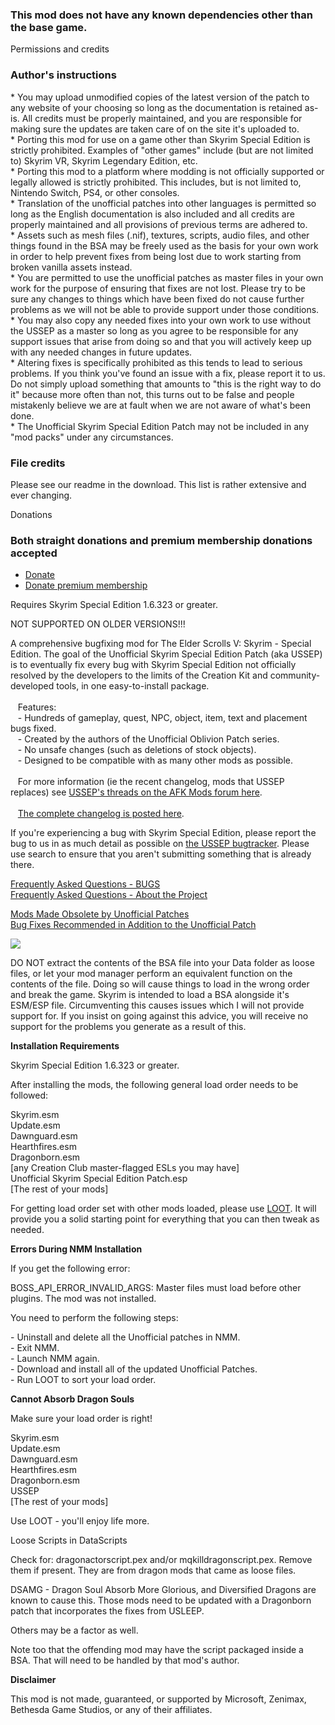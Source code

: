 

### This mod does not have any known dependencies other than the base game.

Permissions and credits

### Author's instructions

\* You may upload unmodified copies of the latest version of the patch to any website of your choosing so long as the documentation is retained as-is. All credits must be properly maintained, and you are responsible for making sure the updates are taken care of on the site it's uploaded to.  
\* Porting this mod for use on a game other than Skyrim Special Edition is strictly prohibited. Examples of "other games" include (but are not limited to) Skyrim VR, Skyrim Legendary Edition, etc.  
\* Porting this mod to a platform where modding is not officially supported or legally allowed is strictly prohibited. This includes, but is not limited to, Nintendo Switch, PS4, or other consoles.  
\* Translation of the unofficial patches into other languages is permitted so long as the English documentation is also included and all credits are properly maintained and all provisions of previous terms are adhered to.  
\* Assets such as mesh files (.nif), textures, scripts, audio files, and other things found in the BSA may be freely used as the basis for your own work in order to help prevent fixes from being lost due to work starting from broken vanilla assets instead.  
\* You are permitted to use the unofficial patches as master files in your own work for the purpose of ensuring that fixes are not lost. Please try to be sure any changes to things which have been fixed do not cause further problems as we will not be able to provide support under those conditions.  
\* You may also copy any needed fixes into your own work to use without the USSEP as a master so long as you agree to be responsible for any support issues that arise from doing so and that you will actively keep up with any needed changes in future updates.  
\* Altering fixes is specifically prohibited as this tends to lead to serious problems. If you think you've found an issue with a fix, please report it to us. Do not simply upload something that amounts to "this is the right way to do it" because more often than not, this turns out to be false and people mistakenly believe we are at fault when we are not aware of what's been done.  
\* The Unofficial Skyrim Special Edition Patch may not be included in any "mod packs" under any circumstances.

### File credits

Please see our readme in the download. This list is rather extensive and ever changing.


Donations

### Both straight donations and premium membership donations accepted

*   [Donate](/Core/Libs/Common/Widgets/PayPalPopUp?user=684492)
*   [Donate premium membership](/Core/Libs/Common/Widgets/DonatePopUp?user=684492)

Requires Skyrim Special Edition 1.6.323 or greater.

  

NOT SUPPORTED ON OLDER VERSIONS!!!

  
A comprehensive bugfixing mod for The Elder Scrolls V: Skyrim - Special Edition. The goal of the Unofficial Skyrim Special Edition Patch (aka USSEP) is to eventually fix every bug with Skyrim Special Edition not officially resolved by the developers to the limits of the Creation Kit and community-developed tools, in one easy-to-install package.  
     
   Features:  
   - Hundreds of gameplay, quest, NPC, object, item, text and placement bugs fixed.  
   - Created by the authors of the Unofficial Oblivion Patch series.  
   - No unsafe changes (such as deletions of stock objects).  
   - Designed to be compatible with as many other mods as possible.  
     
   For more information (ie the recent changelog, mods that USSEP replaces) see [USSEP's threads on the AFK Mods forum here](https://www.afkmods.com/index.php?/forum/351-unofficial-skyrim-special-edition-patches/).  
     
   [The complete changelog is posted here](https://www.afkmods.com/Unofficial%20Skyrim%20Special%20Edition%20Patch%20Version%20History.html).  
  
If you're experiencing a bug with Skyrim Special Edition, please report the bug to us in as much detail as possible on [the USSEP bugtracker](https://afktrack.afkmods.com/index.php?a=issues&project=6). Please use search to ensure that you aren't submitting something that is already there.  
  
[Frequently Asked Questions - BUGS](https://www.afkmods.com/index.php?/topic/4680-frequently-asked-questions-bugs/)  
[Frequently Asked Questions - About the Project](https://www.afkmods.com/index.php?/topic/4679-frequently-asked-questions-about-the-project/)  
  
[Mods Made Obsolete by Unofficial Patches](https://www.afkmods.com/index.php?/topic/4682-mods-made-obsolete-by-unofficial-skyrim-special-edition-patch/)  
[Bug Fixes Recommended in Addition to the Unofficial Patch](https://www.afkmods.com/index.php?/topic/5078-fixes-recommended-in-addition-to-the-ussep/)  



[![](https://c5.patreon.com/external/logo/become_a_patron_button.png)](https://www.patreon.com/arthmoor)

  
DO NOT extract the contents of the BSA file into your Data folder as loose files, or let your mod manager perform an equivalent function on the contents of the file. Doing so will cause things to load in the wrong order and break the game. Skyrim is intended to load a BSA alongside it's ESM/ESP file. Circumventing this causes issues which I will not provide support for. If you insist on going against this advice, you will receive no support for the problems you generate as a result of this.  
  
**Installation Requirements**  
  
Skyrim Special Edition 1.6.323 or greater.  
  
After installing the mods, the following general load order needs to be followed:  
  
Skyrim.esm  
Update.esm  
Dawnguard.esm  
Hearthfires.esm  
Dragonborn.esm  
\[any Creation Club master-flagged ESLs you may have\]  
Unofficial Skyrim Special Edition Patch.esp  
\[The rest of your mods\]  
  
For getting load order set with other mods loaded, please use [LOOT](https://loot.github.io/). It will provide you a solid starting point for everything that you can then tweak as needed.  
  
**Errors During NMM Installation**  
  
If you get the following error:  
  
BOSS\_API\_ERROR\_INVALID\_ARGS: Master files must load before other plugins. The mod was not installed.  
  
You need to perform the following steps:  
  
\- Uninstall and delete all the Unofficial patches in NMM.  
\- Exit NMM.  
\- Launch NMM again.  
\- Download and install all of the updated Unofficial Patches.  
\- Run LOOT to sort your load order.  
  
**Cannot Absorb Dragon Souls**  
  
Make sure your load order is right!  
  
Skyrim.esm  
Update.esm  
Dawnguard.esm  
Hearthfires.esm  
Dragonborn.esm  
USSEP  
\[The rest of your mods\]  
  
Use LOOT - you'll enjoy life more.  
  
Loose Scripts in DataScripts  
  
Check for: dragonactorscript.pex and/or mqkilldragonscript.pex. Remove them if present. They are from dragon mods that came as loose files.  
  
DSAMG - Dragon Soul Absorb More Glorious, and Diversified Dragons are known to cause this. Those mods need to be updated with a Dragonborn patch that incorporates the fixes from USLEEP.  
  
Others may be a factor as well.  
  
Note too that the offending mod may have the script packaged inside a BSA. That will need to be handled by that mod's author.  
  
**Disclaimer**  
  
This mod is not made, guaranteed, or supported by Microsoft, Zenimax, Bethesda Game Studios, or any of their affiliates.
